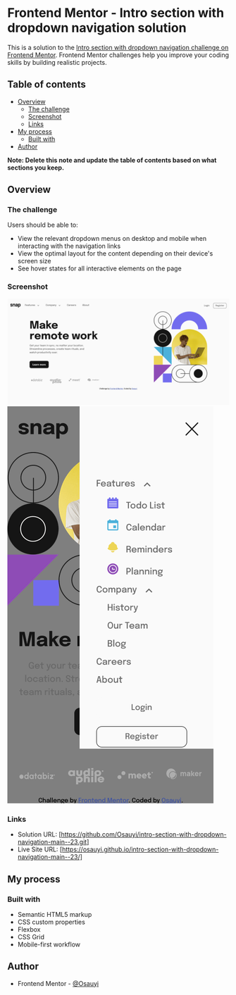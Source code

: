 # Frontend Mentor - Intro section with dropdown navigation solution

This is a solution to the [Intro section with dropdown navigation challenge on Frontend Mentor](https://www.frontendmentor.io/challenges/intro-section-with-dropdown-navigation-ryaPetHE5). Frontend Mentor challenges help you improve your coding skills by building realistic projects.

## Table of contents

- [Overview](#overview)
  - [The challenge](#the-challenge)
  - [Screenshot](#screenshot)
  - [Links](#links)
- [My process](#my-process)
  - [Built with](#built-with)
- [Author](#author)

**Note: Delete this note and update the table of contents based on what sections you keep.**

## Overview

### The challenge

Users should be able to:

- View the relevant dropdown menus on desktop and mobile when interacting with the navigation links
- View the optimal layout for the content depending on their device's screen size
- See hover states for all interactive elements on the page

### Screenshot

![](Screenshot%202022-11-21%20at%2022-03-07%20Frontend%20Mentor%20Intro%20section%20with%20dropdown%20navigation.png)
![](Screenshot%202022-11-21%20at%2021-59-42%20Frontend%20Mentor%20Intro%20section%20with%20dropdown%20navigation.png)

### Links

- Solution URL: [https://github.com/Osauyi/intro-section-with-dropdown-navigation-main--23.git]
- Live Site URL: [https://osauyi.github.io/intro-section-with-dropdown-navigation-main--23/]

## My process

### Built with

- Semantic HTML5 markup
- CSS custom properties
- Flexbox
- CSS Grid
- Mobile-first workflow

## Author

- Frontend Mentor - [@Osauyi](https://www.frontendmentor.io/profile/Osauyi)
